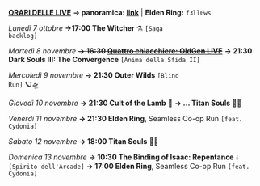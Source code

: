 <b><u>ORARI DELLE LIVE</u></b>
<b>→ panoramica: <a href="https://trello.com/b/iKwdSGf3/sabaku">link</a></b> | <b>Elden Ring:</b> <code>f3ll0ws</code>

<i>Lunedì 7 ottobre</i>
<b>→17:00 The Witcher</b> ⚗️ <code>[Saga backlog]</code>

<i>Martedì 8 novembre</i>
<s><b>→ 16:30 <a href="https://www.twitch.tv/oldgenproject">Quattro chiacchiere: OldGen LIVE</a></b></s>
<b>→ 21:30 Dark Souls III: The Convergence</b> <code>[Anima della Sfida II]</code>

<i>Mercoledì 9 novembre</i>
<b>→ 21:30 Outer Wilds</b> <code>[Blind Run]</code> 🪐🛸

<i>Giovedì 10 novembre</i>
<b>→ 21:30 Cult of the Lamb</b> 🥩
<b>→ ... Titan Souls</b> 🏹🗿

<i>Venerdì 11 novembre</i>
<b>→ 21:30 Elden Ring</b>, Seamless Co-op Run <code>[feat. Cydonia]</code>

<i>Sabato 12 novembre</i>
<b>→ 18:00 Titan Souls</b> 🏹🗿

<i>Domenica 13 novembre</i>
<b>→ 10:30 The Binding of Isaac: Repentance</b> 💧 <code>[Spirito dell'Arcade]</code>
<b>→ 17:00 Elden Ring</b>, Seamless Co-op Run <code>[feat. Cydonia]</code>

